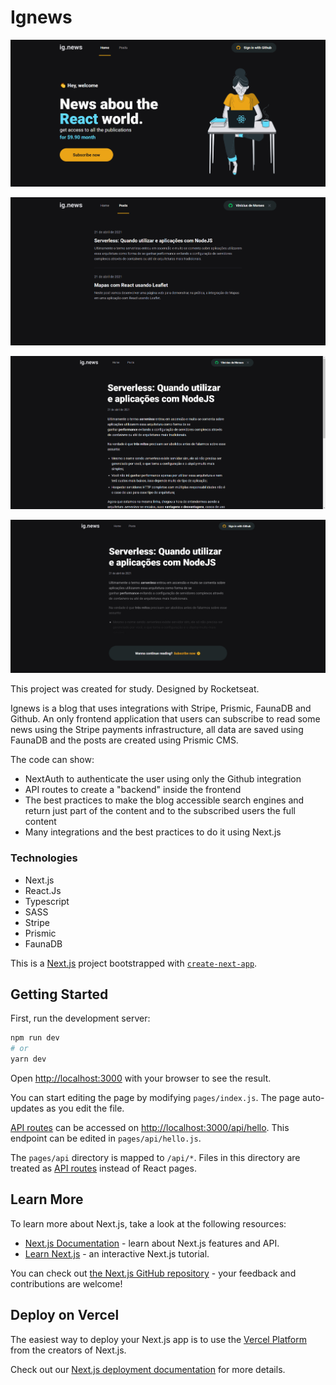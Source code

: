 # Ignews

![Home](./public/home.png)  

![Posts](./public/posts.png)  

![Post](./public/post.png)  

![Post Preview](./public/post-preview.png)  

This project was created for study.
Designed by Rocketseat.

Ignews is a blog that uses integrations with Stripe, Prismic, FaunaDB and Github.
An only frontend application that users can subscribe to read some news using the Stripe payments infrastructure, 
all data are saved using FaunaDB and the posts are created using Prismic CMS.

The code can show:
- NextAuth to authenticate the user using only the Github integration
- API routes to create a "backend" inside the frontend
- The best practices to make the blog accessible search engines and return just part of the content and to the subscribed users the full content
- Many integrations and the best practices to do it using Next.js

### Technologies

- Next.js
- React.Js
- Typescript
- SASS
- Stripe
- Prismic
- FaunaDB

This is a [Next.js](https://nextjs.org/) project bootstrapped with [`create-next-app`](https://github.com/vercel/next.js/tree/canary/packages/create-next-app).

## Getting Started

First, run the development server:

```bash
npm run dev
# or
yarn dev
```

Open [http://localhost:3000](http://localhost:3000) with your browser to see the result.

You can start editing the page by modifying `pages/index.js`. The page auto-updates as you edit the file.

[API routes](https://nextjs.org/docs/api-routes/introduction) can be accessed on [http://localhost:3000/api/hello](http://localhost:3000/api/hello). This endpoint can be edited in `pages/api/hello.js`.

The `pages/api` directory is mapped to `/api/*`. Files in this directory are treated as [API routes](https://nextjs.org/docs/api-routes/introduction) instead of React pages.

## Learn More

To learn more about Next.js, take a look at the following resources:

- [Next.js Documentation](https://nextjs.org/docs) - learn about Next.js features and API.
- [Learn Next.js](https://nextjs.org/learn) - an interactive Next.js tutorial.

You can check out [the Next.js GitHub repository](https://github.com/vercel/next.js/) - your feedback and contributions are welcome!

## Deploy on Vercel

The easiest way to deploy your Next.js app is to use the [Vercel Platform](https://vercel.com/new?utm_medium=default-template&filter=next.js&utm_source=create-next-app&utm_campaign=create-next-app-readme) from the creators of Next.js.

Check out our [Next.js deployment documentation](https://nextjs.org/docs/deployment) for more details.
